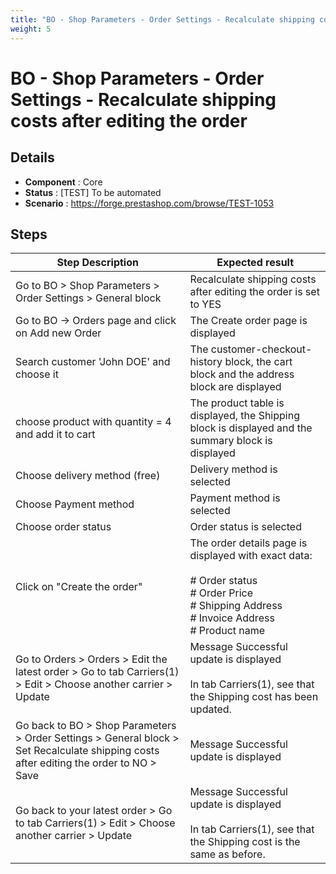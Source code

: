 ```yaml
---
title: "BO - Shop Parameters - Order Settings - Recalculate shipping costs after editing the order"
weight: 5
---
```


# BO - Shop Parameters - Order Settings - Recalculate shipping costs after editing the order
## Details
* **Component** : Core
* **Status** : [TEST] To be automated
* **Scenario** : https://forge.prestashop.com/browse/TEST-1053

## Steps
| Step Description | Expected result |
| ----- | ----- |
| Go to BO > Shop Parameters > Order Settings > General block | Recalculate shipping costs after editing the order is set to YES |
| Go to BO -> Orders page and click on Add new Order | The Create order page is displayed |
| Search customer 'John DOE' and choose it | The customer-checkout-history block, the cart block and the address block are displayed |
| choose product with quantity = 4 and add it to cart | The product table is displayed, the Shipping block is displayed and the summary block is displayed |
| Choose delivery method (free) | Delivery method is selected |
| Choose Payment method | Payment method is selected |
| Choose order status | Order status is selected |
| Click on "Create the order" | The order details page is displayed with exact data:<br><br># Order status<br># Order Price<br># Shipping Address<br># Invoice Address<br># Product name |
| Go to Orders > Orders > Edit the latest order > Go to tab Carriers(1) > Edit > Choose another carrier > Update | Message Successful update is displayed<br><br>In tab Carriers(1), see that the Shipping cost has been updated. |
| Go back to BO > Shop Parameters > Order Settings > General block > Set Recalculate shipping costs after editing the order to NO > Save | Message Successful update is displayed |
| Go back to your latest order > Go to tab Carriers(1) > Edit > Choose another carrier > Update | Message Successful update is displayed<br><br>In tab Carriers(1), see that the Shipping cost is the same as before. |
